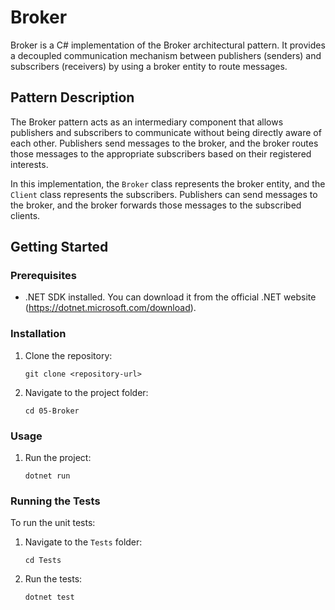 # Broker

Broker is a C# implementation of the Broker architectural pattern. It provides a decoupled communication mechanism between publishers (senders) and subscribers (receivers) by using a broker entity to route messages.

## Pattern Description

The Broker pattern acts as an intermediary component that allows publishers and subscribers to communicate without being directly aware of each other. Publishers send messages to the broker, and the broker routes those messages to the appropriate subscribers based on their registered interests.

In this implementation, the `Broker` class represents the broker entity, and the `Client` class represents the subscribers. Publishers can send messages to the broker, and the broker forwards those messages to the subscribed clients.

## Getting Started

### Prerequisites

- .NET SDK installed. You can download it from the official .NET website (https://dotnet.microsoft.com/download).

### Installation

1. Clone the repository:
   ```shell
   git clone <repository-url>
   ```

2. Navigate to the project folder:
   ```shell
   cd 05-Broker
   ```

### Usage

1. Run the project:
   ```shell
   dotnet run
   ```



### Running the Tests

To run the unit tests:

1. Navigate to the `Tests` folder:
   ```shell
   cd Tests
   ```

2. Run the tests:
   ```shell
   dotnet test
   ```

